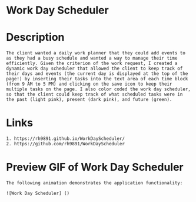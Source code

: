 # Work Day Scheduler

# Description
    The client wanted a daily work planner that they could add events to as they had a busy schedule and wanted a way to manage their time efficiently. Given the criterion of the work request, I created a dynamic work day scheduler that allowed the client to keep track of their days and events (the current day is displayed at the top of the page!) by inserting their tasks into the text area of each time block (from 9 AM to 5 PM) and clicking on the save icon to keep their multiple tasks on the page. I also color coded the work day scheduler, so that the client could keep track of what scheduled tasks were in the past (light pink), present (dark pink), and future (green).

# Links
    1. https://rh9891.github.io/WorkDayScheduler/
    2. https://github.com/rh9891/WorkDayScheduler

# Preview GIF of Work Day Scheduler

    The following animation demonstrates the application functionality:

    ![Work Day Scheduler] ()